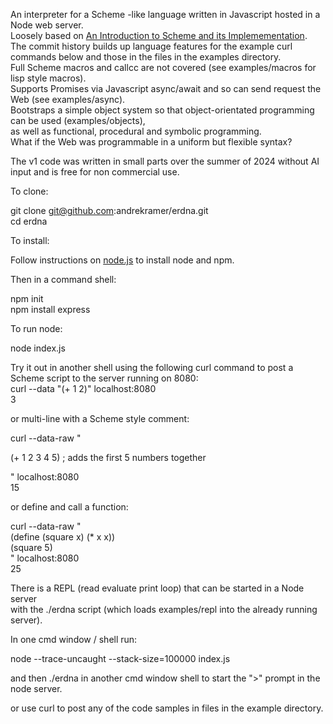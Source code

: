 An interpreter for a Scheme -like language written in Javascript hosted in a Node web server.  
Loosely based on
[An Introduction to Scheme and its Implemementation](https://docs.scheme.org/schintro/schintro_toc.html).  
The commit history builds up language features for the example curl commands below
and those in the files in the examples directory.  
Full Scheme macros and callcc are not covered (see examples/macros for lisp style macros).  
Supports Promises via Javascript async/await and so can send request the Web (see examples/async).  
Bootstraps a simple object system so that object-orientated programming can be used (examples/objects),  
as well as functional, procedural and symbolic programming.   
What if the Web was programmable in a uniform but flexible syntax?  

The v1 code was written in small parts over the summer of 2024 without AI input and is free for non commercial use.  

To clone:

git clone git@github.com:andrekramer/erdna.git  
cd erdna  

To install:  

Follow instructions on [node.js](https://nodejs.org/en/download/package-manager) to install node and npm.  

Then in a command shell:  

npm init  
npm install express  

To run node:  

node index.js   

Try it out in another shell using the following curl command to post a Scheme script to the server running on 8080:  
curl --data "(+ 1 2)" localhost:8080    
3   

or multi-line with a Scheme style comment:    

curl --data-raw "   
  
 (+ 1 2 3 4 5) ; adds the first 5 numbers together   
 
" localhost:8080    
15  

or define and call a function:

curl --data-raw "  
(define (square x) (* x x))  
(square 5)  
" localhost:8080     
25

There is a REPL (read evaluate print loop) that can be started in a Node server  
with the ./erdna script (which loads examples/repl into the already running server).    
  
In one cmd window / shell run:  
  
node --trace-uncaught --stack-size=100000 index.js   
  
and then ./erdna in another cmd window shell to start the ">" prompt in the node server.  

or use curl to post any of the code samples in files in the example directory.  
  
